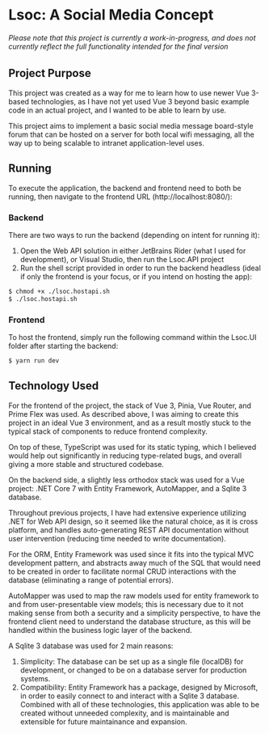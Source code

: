 # Lsoc: A Social Media Concept

###### Please note that this project is currently a work-in-progress, and does not currently reflect the full functionality intended for the final version

## Project Purpose

This project was created as a way for me to learn how to use newer Vue 3-based technologies, as I have not yet used Vue 3 beyond basic example code in an actual project, and I wanted to be able to learn by use.

This project aims to implement a basic social media message board-style forum that can be hosted on a server for both local wifi messaging, all the way up to being scalable to intranet application-level uses.

## Running

To execute the application, the backend and frontend need to both be running, then navigate to the frontend URL (http://localhost:8080/):

### Backend

There are two ways to run the backend (depending on intent for running it):

1. Open the Web API solution in either JetBrains Rider (what I used for development), or Visual Studio, then run the Lsoc.API project
2. Run the shell script provided in order to run the backend headless (ideal if only the frontend is your focus, or if you intend on hosting the app):

```bash
$ chmod +x ./lsoc.hostapi.sh
$ ./lsoc.hostapi.sh
```

### Frontend

To host the frontend, simply run the following command within the Lsoc.UI folder after starting the backend:

```bash
$ yarn run dev
```

## Technology Used

For the frontend of the project, the stack of Vue 3, Pinia, Vue Router, and Prime Flex was used. As described above, I was aiming to create this project in an ideal Vue 3 environment, and as a result mostly stuck to the typical stack of components to reduce frontend complexity.

On top of these, TypeScript was used for its static typing, which I believed would help out significantly in reducing type-related bugs, and overall giving a more stable and structured codebase.

On the backend side, a slightly less orthodox stack was used for a Vue project: .NET Core 7 with Entity Framework, AutoMapper, and a Sqlite 3 database.

Throughout previous projects, I have had extensive experience utilizing .NET for Web API design, so it seemed like the natural choice, as it is cross platform, and handles auto-generating REST API documentation without user intervention (reducing time needed to write documentation).

For the ORM, Entity Framework was used since it fits into the typical MVC development pattern, and abstracts away much of the SQL that would need to be created in order to facilitate normal CRUD interactions with the database (eliminating a range of potential errors).

AutoMapper was used to map the raw models used for entity framework to and from user-presentable view models; this is necessary due to it not making sense from both a security and a simplicity perspective, to have the frontend client need to understand the database structure, as this will be handled within the business logic layer of the backend.

A Sqlite 3 database was used for 2 main reasons:

1. Simplicity: The database can be set up as a single file (localDB) for development, or changed to be on a database server for production systems.
2. Compatibility: Entity Framework has a package, designed by Microsoft, in order to easily connect to and interact with a Sqlite 3 database. Combined with all of these technologies, this application was able to be created without unneeded complexity, and is maintainable and extensible for future maintainance and expansion.
